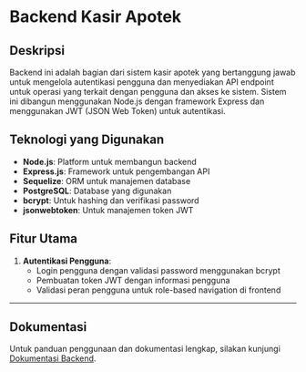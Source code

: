 # Backend Kasir Apotek

## Deskripsi
Backend ini adalah bagian dari sistem kasir apotek yang bertanggung jawab untuk mengelola autentikasi pengguna dan menyediakan API endpoint untuk operasi yang terkait dengan pengguna dan akses ke sistem. Sistem ini dibangun menggunakan Node.js dengan framework Express dan menggunakan JWT (JSON Web Token) untuk autentikasi.

## Teknologi yang Digunakan
- **Node.js**: Platform untuk membangun backend
- **Express.js**: Framework untuk pengembangan API
- **Sequelize**: ORM untuk manajemen database
- **PostgreSQL**: Database yang digunakan
- **bcrypt**: Untuk hashing dan verifikasi password
- **jsonwebtoken**: Untuk manajemen token JWT

## Fitur Utama
1. **Autentikasi Pengguna**:
   - Login pengguna dengan validasi password menggunakan bcrypt
   - Pembuatan token JWT dengan informasi pengguna
   - Validasi peran pengguna untuk role-based navigation di frontend

---

## Dokumentasi
Untuk panduan penggunaan dan dokumentasi lengkap, silakan kunjungi [Dokumentasi Backend](https://backend.tb-adbo-kel6.my.id/).
